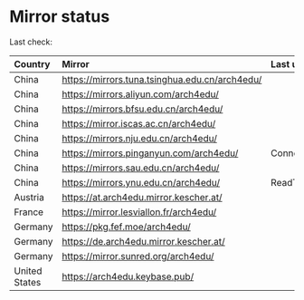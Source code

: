 <script src="./time.js"></script>
# Mirror status
Last check: <script type="text/javascript">localize(1672579302.6881778);</script>

|Country|Mirror|Last update|
|:------|:-----|:----------|
|China|https://mirrors.tuna.tsinghua.edu.cn/arch4edu/|<script type="text/javascript">localize(1672554703);</script>|
|China|https://mirrors.aliyun.com/arch4edu/|<script type="text/javascript">localize(1672468266);</script>|
|China|https://mirrors.bfsu.edu.cn/arch4edu/|<script type="text/javascript">localize(1672554703);</script>|
|China|https://mirror.iscas.ac.cn/arch4edu/|<script type="text/javascript">localize(1672554703);</script>|
|China|https://mirrors.nju.edu.cn/arch4edu/|<script type="text/javascript">localize(1672468266);</script>|
|China|https://mirrors.pinganyun.com/arch4edu/|ConnectTimeout|
|China|https://mirrors.sau.edu.cn/arch4edu/|<script type="text/javascript">localize(1671258899);</script>|
|China|https://mirrors.ynu.edu.cn/arch4edu/|ReadTimeout|
|Austria|https://at.arch4edu.mirror.kescher.at/|<script type="text/javascript">localize(1672554703);</script>|
|France|https://mirror.lesviallon.fr/arch4edu/|<script type="text/javascript">localize(1672554703);</script>|
|Germany|https://pkg.fef.moe/arch4edu/|<script type="text/javascript">localize(1672554703);</script>|
|Germany|https://de.arch4edu.mirror.kescher.at/|<script type="text/javascript">localize(1672554703);</script>|
|Germany|https://mirror.sunred.org/arch4edu/|<script type="text/javascript">localize(1672554703);</script>|
|United States|https://arch4edu.keybase.pub/|<script type="text/javascript">localize(1672468266);</script>|

<script src="./tablefilter/tablefilter.js"></script>
<script src="./table.js"></script>